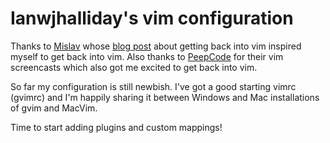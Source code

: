 Ianwjhalliday's vim configuration
=================================

Thanks to [Mislav][] whose [blog post][] about getting
back into vim inspired myself to get back into vim.
Also thanks to [PeepCode][] for their vim screencasts
which also got me excited to get back into vim.

  [Mislav]:     http://mislav.uniqpath.com/
  [blog post]:  http://mislav.uniqpath.com/2011/12/vim-revisited/
  [PeepCode]:   http://peepcode.com/

So far my configuration is still newbish. I've got a
good starting vimrc (gvimrc) and I'm happily sharing
it between Windows and Mac installations of gvim and
MacVim.

Time to start adding plugins and custom mappings!
